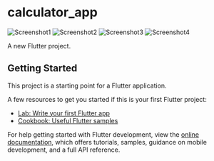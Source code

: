 # calculator_app

![Screenshot1](https://user-images.githubusercontent.com/92959023/186625852-d5dd842e-b27c-47fa-af95-374c54c6f312.jpeg)
![Screenshot2](https://user-images.githubusercontent.com/92959023/186625861-4b4d5725-6cfa-4344-9fcb-414f16a28f21.jpeg)
![Screenshot3](https://user-images.githubusercontent.com/92959023/186625867-5cbf02db-bdee-4c28-89c6-96b57d28e2a0.jpeg)
![Screenshot4](https://user-images.githubusercontent.com/92959023/186625870-63302856-9de8-4f28-9187-2769baa248ae.jpeg)

A new Flutter project.

## Getting Started

This project is a starting point for a Flutter application.

A few resources to get you started if this is your first Flutter project:

- [Lab: Write your first Flutter app](https://docs.flutter.dev/get-started/codelab)
- [Cookbook: Useful Flutter samples](https://docs.flutter.dev/cookbook)

For help getting started with Flutter development, view the
[online documentation](https://docs.flutter.dev/), which offers tutorials,
samples, guidance on mobile development, and a full API reference.
